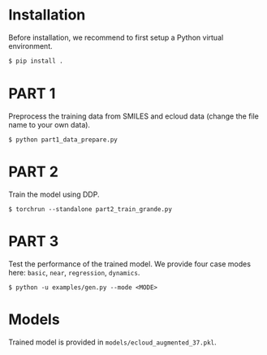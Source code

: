 # Installation

Before installation, we recommend to first setup a Python virtual environment.

```bash
$ pip install .
```

# PART 1 

Preprocess the training data from SMILES and ecloud data (change the file name to your own data). 

```
$ python part1_data_prepare.py
```


# PART 2 

Train the model using DDP. 
```
$ torchrun --standalone part2_train_grande.py
```

# PART 3

Test the performance of the trained model. We provide four case modes here: `basic`, `near`, `regression`, `dynamics`. 
```
$ python -u examples/gen.py --mode <MODE>
```

# Models 

Trained model is provided in `models/ecloud_augmented_37.pkl`. 
